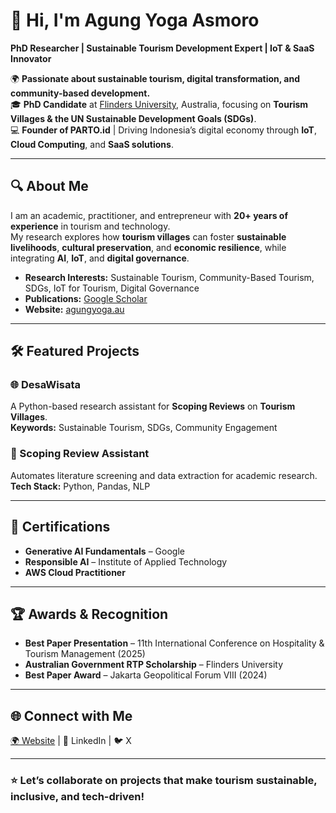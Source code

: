 
# 👋 Hi, I'm Agung Yoga Asmoro  
**PhD Researcher | Sustainable Tourism Development Expert | IoT & SaaS Innovator**

🌍 **Passionate about sustainable tourism, digital transformation, and community-based development.**  
🎓 **PhD Candidate** at [Flinders University](https://researchnow.flinders.edu.au/en/persons/agung-yoga-asmoro), Australia, focusing on **Tourism Villages & the UN Sustainable Development Goals (SDGs)**.  
💻 **Founder of PARTO.id** | Driving Indonesia’s digital economy through **IoT**, **Cloud Computing**, and **SaaS solutions**.  

---

## 🔍 About Me
I am an academic, practitioner, and entrepreneur with **20+ years of experience** in tourism and technology.  
My research explores how **tourism villages** can foster **sustainable livelihoods**, **cultural preservation**, and **economic resilience**, while integrating **AI**, **IoT**, and **digital governance**.

- **Research Interests:** Sustainable Tourism, Community-Based Tourism, SDGs, IoT for Tourism, Digital Governance  
- **Publications:** [Google Scholar](https://scholar.google.com/citations?user=8c9DxbUAAAAJ&hl=en)  
- **Website:** [agungyoga.au](https://agungyoga.au/)  

---

## 🛠️ Featured Projects
### 🌐 DesaWisata
A Python-based research assistant for **Scoping Reviews** on **Tourism Villages**.  
**Keywords:** Sustainable Tourism, SDGs, Community Engagement  

### 🤖 Scoping Review Assistant
Automates literature screening and data extraction for academic research.  
**Tech Stack:** Python, Pandas, NLP  

---

## 📜 Certifications
- **Generative AI Fundamentals** – Google  
- **Responsible AI** – Institute of Applied Technology  
- **AWS Cloud Practitioner**  

---

## 🏆 Awards & Recognition
- **Best Paper Presentation** – 11th International Conference on Hospitality & Tourism Management (2025)  
- **Australian Government RTP Scholarship** – Flinders University  
- **Best Paper Award** – Jakarta Geopolitical Forum VIII (2024)  

---

## 🌐 Connect with Me
[🌍 Website](https://agungyoga.au/) | 🔗 LinkedIn | 🐦 X  

---

### ⭐ Let’s collaborate on projects that make tourism **sustainable**, **inclusive**, and **tech-driven**!
